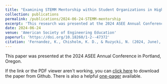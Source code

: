 ```yaml
---
title: "Examining STEMM Mentorship within Student Organizations in Higher Education through a Critical Lens"
collection: publications
permalink: /publications/2024-06-24-STEMM-mentorship
excerpt: 'This research was presented at the 2024 ASEE Annual Conference in Portland, Oregon.'
date: 2024-06-24
venue: 'American Society of Engineering Education'
paperurl: 'https://doi.org/10.18260/1-2--47372'
citation: 'Fernandez, K., Chisholm, K. D., & Ruzycki, N. (2024, June), <i>Examining STEMM Mentorship within Student Organizations in Higher Education through a Critical Lens</i>. Research presented at the 2024 ASEE Annual Conference in Portland, Oregon. DOI: 10.18260/1-2--47372'
---
```

This paper was presented at the 2024 ASEE Annual Conference in Portland, Oregon.

If the link or the PDF viewer aren't working, you can [click here](https://github.com/KassSTEM/KassSTEM.github.io/blob/a76d6a0232d57a664e8173c921728e4a1e43d289/files/examining_STEMM_mentorship_within_student_organizations_in_higher_education_through_a_critical_lens.pdf) to download the paper from Github. There is also a helpful [one-pager](https://github.com/KassSTEM/KassSTEM.github.io/blob/73fe781853bec4a2d1d3393bd52673468708a41e/files/ASEE_2024_Fernandez_One-Pager.pdf) available.

<object id=paper data="/files/examining_STEMM_mentorship_within_student_organizations_in_higher_education_through_a_critical_lens.pdf" width="1000" height="1000" type='application/pdf'></object>
<p></p>
<object id=op data="/files/ASEE_2024_Fernandez_One-Pager.pdf" width="1000" height="1000" type='application/pdf'></object>
